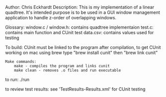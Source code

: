 Author: Chris Eckhardt
Description: This is my implementation of a linear quadtree. It's intended purpose is to be used in a GUI window management application to handle z-order of overlapping windows. 

Glossary:
    window.c / window.h:
        contains quadtree implementaion
    test.c:
        contains main function and CUnit test
    data.csv:
        contains values used for testing

To build:
    CUnit must be linked to the program after compilation, to get CUnit working on mac using brew type "brew install cunit" then "brew link cunit"

    Make commands:
        make - compiles the program and links cunit
        make clean - removes .o files and run executable

to run:
    ./run

to review test results:
    see 'TestResults-Results.xml' for CUnit testing
